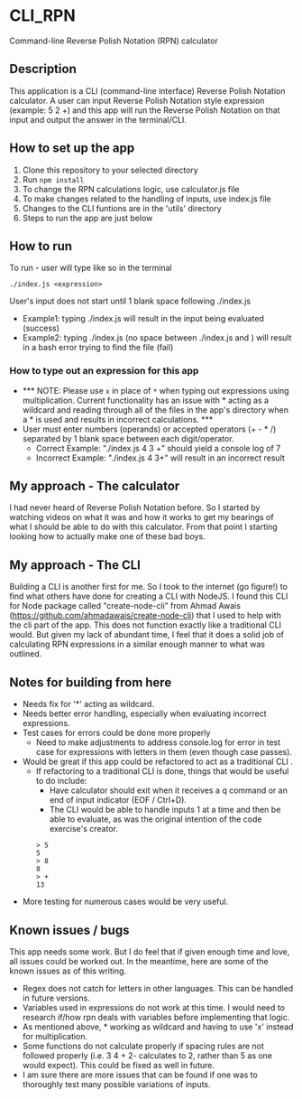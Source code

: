 # CLI_RPN
Command-line Reverse Polish Notation (RPN) calculator


## Description
This application is a CLI (command-line interface) Reverse Polish Notation calculator. A user can input Reverse Polish Notation style expression (example: 5 2 +) and this app will run the Reverse Polish Notation on that input and output the answer in the terminal/CLI. 


## How to set up the app
1. Clone this repository to your selected directory
2. Run ``` npm install ```
3. To change the RPN calculations logic, use calculator.js file
4. To make changes related to the handling of inputs, use index.js file
5. Changes to the CLI funtions are in the 'utils' directory
5. Steps to run the app are just below


## How to run
To run - user will type like so in the terminal 
```
./index.js <expression>
```

User's input does not start until 1 blank space following ./index.js
- Example1: typing ./index.js <expression> will result in the input being evaluated (success)
- Example2: typing ./index.js<expression> (no space between ./index.js and <expression>) will result in a bash error trying to find the file (fail)


### How to type out an expression for this app
- *** NOTE: Please use ```x``` in place of ```*``` when typing out expressions using multiplication. Current functionality has an issue with * acting as a wildcard and reading through all of the files in the app's directory when a * is used and results in incorrect calculations. ***
- User must enter numbers (operands) or accepted operators (+ - * /) separated by 1 blank space between each digit/operator.
    - Correct Example: "./index.js 4 3 +" should yield a console log of 7
    - Incorrect Example: "./index.js 4 3+" will result in an incorrect result


## My approach - The calculator
I had never heard of Reverse Polish Notation before. So I started by watching videos on what it was and how it works to get my bearings of what I should be able to do with this calculator. From that point I starting looking how to actually make one of these bad boys.


## My approach - The CLI
Building a CLI is another first for me. So I took to the internet (go figure!) to find what others have done for creating a CLI with NodeJS. I found this CLI for Node package called "create-node-cli" from Ahmad Awais (https://github.com/ahmadawais/create-node-cli) that I used to help with the cli part of the app. This does not function exactly like a traditional CLI would. But given my lack of abundant time, I feel that it does a solid job of calculating RPN expressions in a similar enough manner to what was outlined. 


## Notes for building from here
- Needs fix for '*' acting as wildcard.
- Needs better error handling, especially when evaluating incorrect expressions.
- Test cases for errors could be done more properly
    - Need to make adjustments to address console.log for error in test case for expressions with letters in them (even though case passes).
- Would be great if this app could be refactored to act as a traditional CLI .
    - If refactoring to a traditional CLI is done, things that would be useful to do include:
        - Have calculator should exit when it receives a q command or an end of input indicator (EOF / Ctrl+D).
        - The CLI would be able to handle inputs 1 at a time and then be able to evaluate, as was the original intention of the code exercise's creator. 
        ```
        > 5 
        5
        > 8
        8
        > +
        13
        ```
- More testing for numerous cases would be very useful.


## Known issues / bugs
This app needs some work. But I do feel that if given enough time and love, all issues could be worked out. In the meantime, here are some of the known issues as of this writing.

- Regex does not catch for letters in other languages. This can be handled in future versions.
- Variables used in expressions do not work at this time. I would need to research if/how rpn deals with variables before implementing that logic. 
- As mentioned above, * working as wildcard and having to use 'x' instead for multiplication.
- Some functions do not calculate properly if spacing rules are not followed properly (i.e. 3 4 + 2-  calculates to 2, rather than 5 as one would expect). This could be fixed as well in future.
- I am sure there are more issues that can be found if one was to thoroughly test many possible variations of inputs.

